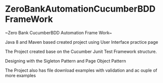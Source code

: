 # ZeroBankAutomationCucumberBDDFrameWork
~Zero Bank CucumberBDD Automation Frame Work~

Java 8 and Maven based created project using User Interface practice page

The Project created base on the Cucumber Junit Test Framework structure.

Designing with the Sigleton Pattern and Page Object Pattern

The Project also has file download examples with validation and ac ouple of more examples

